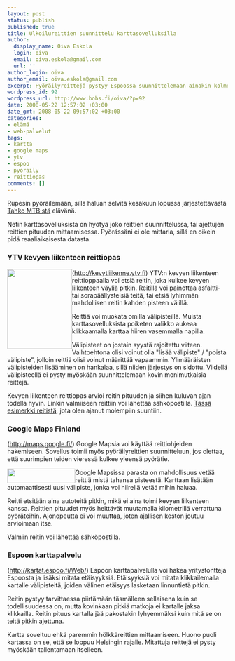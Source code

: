```yaml
---
layout: post
status: publish
published: true
title: Ulkoilureittien suunnittelu karttasovelluksilla
author:
  display_name: Oiva Eskola
  login: oiva
  email: oiva.eskola@gmail.com
  url: ''
author_login: oiva
author_email: oiva.eskola@gmail.com
excerpt: Pyöräilyreittejä pystyy Espoossa suunnittelemaan ainakin kolmella eri karttasovelluksella.
wordpress_id: 92
wordpress_url: http://www.bobs.fi/oiva/?p=92
date: 2008-05-22 12:57:02 +03:00
date_gmt: 2008-05-22 09:57:02 +03:00
categories:
- elämä
- web-palvelut
tags:
- kartta
- google maps
- ytv
- espoo
- pyöräily
- reittiopas
comments: []
---
```

<p>Rupesin pyöräilemään, sillä haluan selvitä kesäkuun lopussa järjestettävästä <a title="Tahko MTB rataprofiili" href="http://www.tahkomtb.fi/index?page=4">Tahko MTB:stä</a> elävänä.</p>
<p>Netin karttasovelluksista on hyötyä joko reittien suunnittelussa, tai ajettujen reittien pituuden mittaamisessa. Pyörässäni ei ole mittaria, sillä en oikein pidä reaaliaikaisesta datasta.</p>
<h3>YTV kevyen liikenteen reittiopas</h3>
<p><img class="alignleft size-full wp-image-94" style="float: left;" title="YTV kevyen liikenteen reittiopas - menu" src="{{ site.baseurl }}/images/2008/05/menu1.png" alt="" width="148" height="182" />(<a href="http://kevytliikenne.ytv.fi">http://kevytliikenne.ytv.fi</a>) YTV:n kevyen liikenteen reittioppaalla voi etsiä reitin, joka kulkee kevyen liikenteen väyliä pitkin. Reitillä voi painottaa asfaltti- tai sorapäällysteisiä teitä, tai etsiä lyhimmän mahdollisen reitin kahden pisteen välillä.</p>
<p>Reittiä voi muokata omilla välipisteillä. Muista karttasovelluksista poiketen valikko aukeaa klikkaamalla karttaa hiiren vasemmalla napilla.</p>
<p>Välipisteet on jostain syystä rajoitettu viiteen. Vaihtoehtona olisi voinut olla "lisää välipiste" / "poista välipiste", jolloin reittiä olisi voinut määrittää vapaammin. Ylimääräisten välipisteiden lisääminen on hankalaa, sillä niiden järjestys on sidottu. Viidellä välipisteellä ei pysty myöskään suunnittelemaan kovin monimutkaisia reittejä.</p>
<p>Kevyen liikenteen reittiopas arvioi reitin pituuden ja siihen kuluvan ajan todella hyvin. Linkin valmiiseen reittiin voi lähettää sähköpostilla. <a href="http://kevytliikenne.ytv.fi/#mapcenter(point*2542400*6677820)mapzoom(5)from(point*2546613*6675738)to(point*2546575*6675794)via((point*2543456*6674720)(point*2539250*6672488)(point*2535472*6677668)(point*2546788*6682431)(point*2547644*6680744))routingmethod(tarmac)background(map)">Tässä esimerkki reitistä</a>, jota olen ajanut molempiin suuntiin.<br />
<a id="more"></a><a id="more-92"></a></p>
<h3>Google Maps Finland</h3>
<p>(<a href="http://maps.google.fi/">http://maps.google.fi/</a>) Google Mapsia voi käyttää reittiohjeiden hakemiseen. Sovellus toimii myös pyöräilyreittien suunnitteluun, jos olettaa, että suurimpien teiden vieressä kulkee yleensä pyörätie.</p>
<p><img class="alignleft size-full wp-image-95" style="float: left;" title="Google Maps menu" src="{{ site.baseurl }}/images/2008/05/menu2.png" alt="" width="155" height="33" /> Google Mapsissa parasta on mahdollisuus vetää reittiä mistä tahansa pisteestä. Karttaan lisätään automaattisesti uusi välipiste, jonka voi hiirellä vetää mihin haluaa.</p>
<p>Reitti etsitään aina autoteitä pitkin, mikä ei aina toimi kevyen liikenteen kanssa. Reittien pituudet myös heittävät muutamalla kilometrillä verrattuna pyöräteihin. Ajonopeutta ei voi muuttaa, joten ajallisen keston joutuu arvioimaan itse.</p>
<p>Valmiin reitin voi lähettää sähköpostilla.</p>
<h3>Espoon karttapalvelu</h3>
<p>(<a href="http://kartat.espoo.fi/Web/">http://kartat.espoo.fi/Web/</a>) Espoon karttapalvelulla voi hakea yritystontteja Espoosta ja lisäksi mitata etäisyyksiä. Etäisyyksiä voi mitata klikkailemalla kartalle välipisteitä, joiden välinen etäisyys lasketaan linnuntietä pitkin.</p>
<p>Reitin pystyy tarvittaessa piirtämään täsmälleen sellaisena kuin se todellisuudessa on, mutta kovinkaan pitkiä matkoja ei kartalle jaksa klikkailla. Reitin pituus kartalla jää pakostakin lyhyemmäksi kuin mitä se on teitä pitkin ajettuna.</p>
<p>Kartta soveltuu ehkä paremmin hölkkäreittien mittaamiseen. Huono puoli kartassa on se, että se loppuu Helsingin rajalle. Mitattuja reittejä ei pysty myöskään tallentamaan itselleen.</p>
